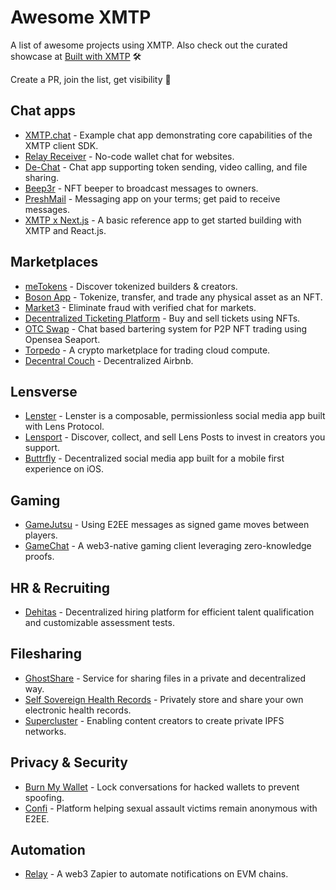 # Awesome XMTP

A list of awesome projects using XMTP. Also check out the curated showcase at [Built with XMTP](https://xmtp.org/built-with-xmtp) 🛠️

Create a PR, join the list, get visibility 👀

## Chat apps

* [XMTP.chat](https://github.com/xmtp/example-chat-react) - Example chat app demonstrating core capabilities of the XMTP client SDK.
* [Relay Receiver](https://github.com/relaycc/sybil-interface-receiver) - No-code wallet chat for websites.
* [De-Chat](https://github.com/De-Chat) - Chat app supporting token sending, video calling, and file sharing.
* [Beep3r](https://github.com/FUTUREPRIMITIVEXYZ/bb3-beep3r) - NFT beeper to broadcast messages to owners.
* [PreshMail](https://github.com/agxmbhir/relay) - Messaging app on your terms; get paid to receive messages.
* [XMTP x Next.js](https://github.com/dabit3/xmtp-chat-app-nextjs) - A basic reference app to get started building with XMTP and React.js.

## Marketplaces

* [meTokens](https://github.com/meTokens/meTokens-core) - Discover tokenized builders & creators.
* [Boson App](https://github.com/bosonprotocol) - Tokenize, transfer, and trade any physical asset as an NFT.
* [Market3](https://github.com/openmagic-io/openmagic-community-marketplace-demo) - Eliminate fraud with verified chat for markets.
* [Decentralized Ticketing Platform](https://github.com/arthurka-o/decentralized-ticket-platform) - Buy and sell tickets using NFTs.
* [OTC Swap](https://github.com/Aqrare/eth-nyc) - Chat based bartering system for P2P NFT trading using Opensea Seaport.
* [Torpedo](https://twitter.com/AnthonyZhou101) - A crypto marketplace for trading cloud compute.
* [Decentral Couch](https://github.com/jeffzwang/ethsf) - Decentralized Airbnb.

## Lensverse

* [Lenster](https://github.com/lensterxyz/lenster) - Lenster is a composable, permissionless social media app built with Lens Protocol.
* [Lensport](https://lensport.io/) - Discover, collect, and sell Lens Posts to invest in creators you support.
* [Buttrfly](https://www.buttrfly.app/) - Decentralized social media app built for a mobile first experience on iOS.

## Gaming

* [GameJutsu](https://github.com/ChainHackers) - Using E2EE messages as signed game moves between players.
* [GameChat](https://github.com/orgs/ethsfX22/repositories) - A web3-native gaming client leveraging zero-knowledge proofs.

## HR & Recruiting

* [Dehitas](https://github.com/Lampros-Tech/hireverse/tree/development) - Decentralized hiring platform for efficient talent qualification and customizable assessment tests.

## Filesharing

* [GhostShare](https://github.com/Ghostshare) - Service for sharing files in a private and decentralized way.
* [Self Sovereign Health Records](https://github.com/yash-deore/sshr-hackfs) - Privately store and share your own electronic health records.
* [Supercluster](https://github.com/dysntr/supercluster) - Enabling content creators to create private IPFS networks.

## Privacy & Security

* [Burn My Wallet](https://github.com/NikitaVr/burnmywallet) - Lock conversations for hacked wallets to prevent spoofing.
* [Confi](https://github.com/SaraGabriela/Confi) - Platform helping sexual assault victims remain anonymous with E2EE.

## Automation

* [Relay](https://grappelliproject.com/) - A web3 Zapier to automate notifications on EVM chains.
